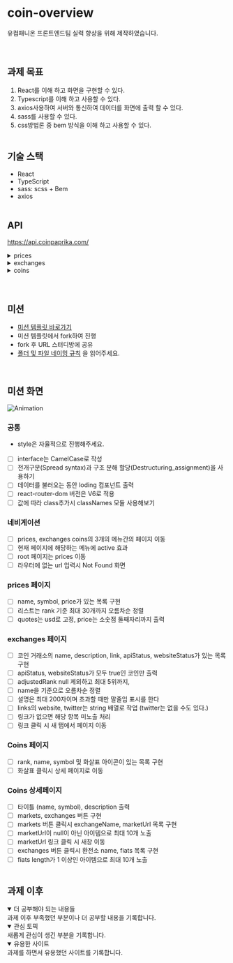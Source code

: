 # coin-overview

유컴패니온 프론트엔드팀 실력 향상을 위해 제작하였습니다.  
<br />
<br />

## 과제 목표

1. React를 이해 하고 화면을 구현할 수 있다.
2. Typescript를 이해 하고 사용할 수 있다.
3. axios사용하여 서버와 통신하여 데이터를 화면에 출력 할 수 있다.
4. sass를 사용할 수 있다.
5. css방법론 중 bem 방식을 이해 하고 사용할 수 있다.
   <br />
   <br />

## 기술 스택

- React
- TypeScript
- sass: scss + Bem
- axios
  <br />
  <br />

## API

https://api.coinpaprika.com/
<br/>

<details>
<summary>prices</summary>
<br/>
	
```
https://api.coinpaprika.com/v1/tickers
```

</details>

<details>
<summary>exchanges</summary>
<br/>
	
```
https://api.coinpaprika.com/v1/exchanges
```

</details>

<details>
<summary>coins</summary>
<br/>
	
```
https://api.coinpaprika.com/v1/coins
https://api.coinpaprika.com/v1/coins/{coin_id}
https://api.coinpaprika.com/v1/coins/{coin_id}/markets
https://api.coinpaprika.com/v1/coins/{coin_id}/exchanges
```

</details>
<br />
<br />

## 미션

- [미션 템플릿 바로가기](https://codesandbox.io/s/sharp-hawking-piydi9?file=/src/App.tsx)
- 미션 템플릿에서 fork하여 진행
- fork 후 URL 스터디방에 공유
- [폴더 및 파일 네이밍 규칙](https://various-timpani-126.notion.site/Coding-Covention-86f8a8ecfaba4a26bebcdd3e78216068) 을 읽어주세요.

<br />

## 미션 화면
![Animation](https://user-images.githubusercontent.com/71241063/162670008-ab9dd52d-adc8-4f08-ae57-e06733d25010.gif)
<br />

### 공통

- style은 자율적으로 진행해주세요.

- [ ] interface는 CamelCase로 작성
- [ ] 전개구문(Spread syntax)과 구조 분해 할당(Destructuring_assignment)을 사용하기
- [ ] 데이터를 불러오는 동안 loding 컴포넌트 출력
- [ ] react-router-dom 버전은 V6로 적용
- [ ] 값에 따라 class추가시 classNames 모듈 사용해보기

### 네비게이션

- [ ] prices, exchanges coins의 3개의 메뉴간의 페이지 이동
- [ ] 현재 페이지에 해당하는 메뉴에 active 효과
- [ ] root 페이지는 prices 이동
- [ ] 라우터에 없는 url 입력시 Not Found 화면

### prices 페이지

- [ ] name, symbol, price가 있는 목록 구현
- [ ] 리스트는 rank 기준 최대 30개까지 오름차순 정렬
- [ ] quotes는 usd로 고정, price는 소숫점 둘째자리까지 출력

### exchanges 페이지

- [ ] 코인 거래소의 name, description, link, apiStatus, websiteStatus가 있는 목록 구현
- [ ] apiStatus, websiteStatus가 모두 true인 코인만 출력
- [ ] adjustedRank null 제외하고 최대 5위까지,
- [ ] name을 기준으로 오름차순 정렬
- [ ] 설명은 최대 200자이며 초과할 때만 말줄임 표시를 한다
- [ ] links의 website, twitter는 string 배열로 작업 (twitter는 없을 수도 있다.)
- [ ] 링크가 없으면 해당 항목 미노출 처리
- [ ] 링크 클릭 시 새 탭에서 페이지 이동

### Coins 페이지

- [ ] rank, name, symbol 및 화살표 아이콘이 있는 목록 구현
- [ ] 화살표 클릭시 상세 페이지로 이동

### Coins 상세페이지

- [ ] 타이틀 (name, symbol), description 출력
- [ ] markets, exchanges 버튼 구현
- [ ] markets 버튼 클릭시 exchangeName, marketUrl 목록 구현
- [ ] marketUrl이 null이 아닌 아이템으로 최대 10개 노출
- [ ] marketUrl 링크 클릭 시 새창 이동
- [ ] exchanges 버튼 클릭시 환전소 name, fiats 목록 구현
- [ ] fiats length가 1 이상인 아이템으로 최대 10개 노출
      <br />
      <br />

## 과제 이후

<details open>
  <summary>더 공부해야 되는 내용들</summary>
  과제 이후 부족했던 부분이나 더 공부할 내용을 기록합니다.
</details>
<details open>
  <summary>관심 토픽</summary>
  새롭게 관심이 생긴 부분을 기록합니다.
</details>
<details open>
  <summary>유용한 사이트</summary>
	 과제를 하면서 유용했던 사이트를 기록합니다.
</details>
